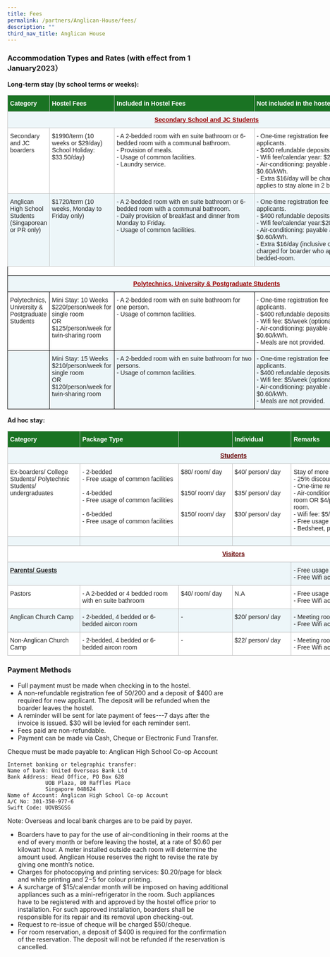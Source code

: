 ```yaml
---
title: Fees
permalink: /partners/Anglican-House/fees/
description: ""
third_nav_title: Anglican House
---
```

### **Accommodation Types and Rates (with effect from 1 January2023）**  
  
**Long-term stay (by school terms or weeks):**

<table style="border-collapse:collapse;border-spacing:0;table-layout: fixed; width: 904px" class="tg"><colgroup><col style="width: 95.003906px"><col style="width: 147.003906px"><col style="width: 318.003906px"><col style="width: 344.003906px"></colgroup><thead><tr><th style="background-color:#1A7323;border-color:#c0c0c0;border-style:solid;border-width:1px;color:#FFF;font-family:Arial, sans-serif;font-size:14px;font-weight:bold;overflow:hidden;padding:10px 5px;text-align:left;vertical-align:top;word-break:normal"><span style="font-weight:bold;color:#FFF;background-color:#1A7323">Category</span></th><th style="background-color:#1A7323;border-color:#c0c0c0;border-style:solid;border-width:1px;color:#FFF;font-family:Arial, sans-serif;font-size:14px;font-weight:bold;overflow:hidden;padding:10px 5px;text-align:left;vertical-align:top;word-break:normal"><span style="font-weight:bold;color:#FFF;background-color:#1A7323">Hostel Fees</span></th><th style="background-color:#1A7323;border-color:#c0c0c0;border-style:solid;border-width:1px;color:#FFF;font-family:Arial, sans-serif;font-size:14px;font-weight:bold;overflow:hidden;padding:10px 5px;text-align:left;vertical-align:top;word-break:normal"><span style="font-weight:bold;color:#FFF;background-color:#1A7323">Included in Hostel Fees</span></th><th style="background-color:#1A7323;border-color:#c0c0c0;border-style:solid;border-width:1px;color:#FFF;font-family:Arial, sans-serif;font-size:14px;font-weight:bold;overflow:hidden;padding:10px 5px;text-align:left;vertical-align:top;word-break:normal"><span style="font-weight:bold;color:#FFF;background-color:#1A7323">Not included in the hostel fees</span></th></tr></thead><tbody><tr><td style="background-color:#EDF6F9;border-color:#c0c0c0;border-style:solid;border-width:1px;color:#900;font-family:Arial, sans-serif;font-size:14px;font-weight:bold;overflow:hidden;padding:10px 5px;text-align:center;text-decoration:underline;vertical-align:top;word-break:normal" colspan="4">Secondary School and JC Students<br></td></tr><tr><td style="background-color:#FFF;border-color:#c0c0c0;border-style:solid;border-width:1px;color:#222;font-family:Arial, sans-serif;font-size:14px;overflow:hidden;padding:10px 5px;text-align:left;vertical-align:top;word-break:normal"><span style="color:#222;background-color:#FFF">Secondary and JC boarders</span><br></td><td style="background-color:#FFF;border-color:#c0c0c0;border-style:solid;border-width:1px;color:#222;font-family:Arial, sans-serif;font-size:14px;overflow:hidden;padding:10px 5px;text-align:left;vertical-align:top;word-break:normal"><span style="color:#222;background-color:#FFF">$1990/term (10 weeks or $29/day) School Holiday: $33.50/day)</span><br></td><td style="background-color:#FFF;border-color:#c0c0c0;border-style:solid;border-width:1px;color:#222;font-family:Arial, sans-serif;font-size:14px;overflow:hidden;padding:10px 5px;text-align:left;vertical-align:top;word-break:normal"><span style="color:#222;background-color:#FFF">- A 2-bedded room with en suite bathroom or 6-bedded room with a communal bathroom.</span><br><span style="color:#222;background-color:#FFF">- Provision of meals.</span><br><span style="color:#222;background-color:#FFF">- Usage of common facilities.</span><br><span style="color:#222;background-color:#FFF">- Laundry service.</span><br></td><td style="background-color:#FFF;border-color:#c0c0c0;border-style:solid;border-width:1px;color:#222;font-family:Arial, sans-serif;font-size:14px;overflow:hidden;padding:10px 5px;text-align:left;vertical-align:top;word-break:normal"><span style="color:#222;background-color:#FFF">- One-time registration fee of $200/person for new applicants.</span><br><span style="color:#222;background-color:#FFF">- $400 refundable deposits.</span><br><span style="color:#222;background-color:#FFF">- Wifi fee/calendar year: $200.</span><br><span style="color:#222;background-color:#FFF">- Air-conditioning: payable according to usage at $0.60/kWh.</span><br><span style="color:#222;background-color:#FFF">- Extra $16/day will be charged for boarder who applies to stay alone in 2 bedded-room.</span></td></tr><tr><td style="background-color:#EDF6F9;border-color:#c0c0c0;border-style:solid;border-width:1px;color:#222;font-family:Arial, sans-serif;font-size:14px;overflow:hidden;padding:10px 5px;text-align:left;vertical-align:top;word-break:normal"><span style="color:#222;background-color:#EDF6F9">Anglican High School Students (Singaporean or PR only) </span></td><td style="background-color:#EDF6F9;border-color:#c0c0c0;border-style:solid;border-width:1px;color:#222;font-family:Arial, sans-serif;font-size:14px;overflow:hidden;padding:10px 5px;text-align:left;vertical-align:top;word-break:normal"><span style="color:#222;background-color:#EDF6F9">$1720/term (10 weeks, Monday to Friday only)</span></td><td style="background-color:#EDF6F9;border-color:#c0c0c0;border-style:solid;border-width:1px;color:#222;font-family:Arial, sans-serif;font-size:14px;overflow:hidden;padding:10px 5px;text-align:left;vertical-align:top;word-break:normal"><span style="color:#222;background-color:#EDF6F9">- A 2-bedded room with en suite bathroom or 6-bedded room with a communal bathroom.</span><br><span style="color:#222;background-color:#EDF6F9">- Daily provision of breakfast and dinner from Monday to Friday.</span><br><span style="color:#222;background-color:#EDF6F9">- Usage of common facilities.</span><br></td><td style="background-color:#EDF6F9;border-color:#c0c0c0;border-style:solid;border-width:1px;color:#222;font-family:Arial, sans-serif;font-size:14px;overflow:hidden;padding:10px 5px;text-align:left;vertical-align:top;word-break:normal"><span style="color:#222;background-color:#EDF6F9">- One-time registration fee of $200/person for new applicants.</span><br><span style="color:#222;background-color:#EDF6F9">- $400 refundable deposits.</span><br><span style="color:#222;background-color:#EDF6F9">- Wifi fee/calendar year:$200.</span><br><span style="color:#222;background-color:#EDF6F9">- Air-conditioning: payable according to usage at $0.60/kWh.</span><br><span style="color:#222;background-color:#EDF6F9">- Extra $16/day (inclusive of Sat and Sun) will be charged for boarder who applies to stay alone in 2 bedded-room.</span></td></tr><tr><td style="background-color:#FFF;border-color:black;border-style:solid;border-width:1px;color:#222;font-family:Arial, sans-serif;font-size:14px;overflow:hidden;padding:10px 5px;text-align:center;vertical-align:top;word-break:normal" colspan="4"></td></tr><tr><td style="background-color:#EDF6F9;border-color:black;border-style:solid;border-width:1px;color:#900;font-family:Arial, sans-serif;font-size:14px;font-weight:bold;overflow:hidden;padding:10px 5px;text-align:center;text-decoration:underline;vertical-align:top;word-break:normal" colspan="4">Polytechnics, University &amp; Postgraduate Students</td></tr><tr><td style="background-color:#FFF;border-color:black;border-style:solid;border-width:1px;color:#222;font-family:Arial, sans-serif;font-size:14px;overflow:hidden;padding:10px 5px;text-align:left;vertical-align:top;word-break:normal"><span style="color:#222;background-color:#FFF">Polytechnics, University &amp; Postgraduate Students </span></td><td style="background-color:#FFF;border-color:black;border-style:solid;border-width:1px;color:#222;font-family:Arial, sans-serif;font-size:14px;overflow:hidden;padding:10px 5px;text-align:left;vertical-align:top;word-break:normal"><span style="color:#222;background-color:#FFF"> Mini Stay: 10 Weeks $220/person/week for single room</span><br><span style="color:#222;background-color:#FFF">OR</span><br><span style="color:#222;background-color:#FFF">$125/person/week for twin-sharing room</span><br></td><td style="background-color:#FFF;border-color:black;border-style:solid;border-width:1px;color:#222;font-family:Arial, sans-serif;font-size:14px;overflow:hidden;padding:10px 5px;text-align:left;vertical-align:top;word-break:normal"><span style="color:#222;background-color:#FFF"> - A 2-bedded room with en suite bathroom for one person.</span><br><span style="color:#222;background-color:#FFF">- Usage of common facilities.</span><br></td><td style="background-color:#FFF;border-color:black;border-style:solid;border-width:1px;color:#222;font-family:Arial, sans-serif;font-size:14px;overflow:hidden;padding:10px 5px;text-align:left;vertical-align:top;word-break:normal"><span style="color:#222;background-color:#FFF">- One-time registration fee of $50/person for new applicants.</span><br><span style="color:#222;background-color:#FFF">- $400 refundable deposits.</span><br><span style="color:#222;background-color:#FFF">- Wifi fee: $5/week (optional).</span><br><span style="color:#222;background-color:#FFF">- Air-conditioning: payable according to usage at $0.60/kWh.</span><br><span style="color:#222;background-color:#FFF">- Meals are not provided.</span></td></tr><tr><td style="background-color:#EDF6F9;border-color:black;border-style:solid;border-width:1px;color:#222;font-family:Arial, sans-serif;font-size:14px;overflow:hidden;padding:10px 5px;text-align:left;vertical-align:top;word-break:normal"><span style="color:#222;background-color:#EDF6F9"> </span></td><td style="background-color:#EDF6F9;border-color:black;border-style:solid;border-width:1px;color:#222;font-family:Arial, sans-serif;font-size:14px;overflow:hidden;padding:10px 5px;text-align:left;vertical-align:top;word-break:normal"><span style="color:#222;background-color:#EDF6F9">Mini Stay: 15 Weeks $210/person/week for single room</span><br><span style="color:#222;background-color:#EDF6F9">OR</span><br><span style="color:#222;background-color:#EDF6F9">$120/person/week for twin-sharing room</span><br></td><td style="background-color:#EDF6F9;border-color:black;border-style:solid;border-width:1px;color:#222;font-family:Arial, sans-serif;font-size:14px;overflow:hidden;padding:10px 5px;text-align:left;vertical-align:top;word-break:normal"><span style="color:#222;background-color:#EDF6F9">- A 2-bedded room with en suite bathroom for two persons.</span><br><span style="color:#222;background-color:#EDF6F9">- Usage of common facilities.</span><br></td><td style="background-color:#EDF6F9;border-color:black;border-style:solid;border-width:1px;color:#222;font-family:Arial, sans-serif;font-size:14px;overflow:hidden;padding:10px 5px;text-align:left;vertical-align:top;word-break:normal"><span style="color:#222;background-color:#EDF6F9">- One-time registration fee of $50/person for new applicants.</span><br><span style="color:#222;background-color:#EDF6F9">- $400 refundable deposits.</span><br><span style="color:#222;background-color:#EDF6F9">- Wifi fee: $5/week (optional).</span><br><span style="color:#222;background-color:#EDF6F9">- Air-conditioning: payable according to usage at $0.60/kWh.</span><br><span style="color:#222;background-color:#EDF6F9">- Meals are not provided.</span></td></tr></tbody></table>

**Ad hoc stay:**

<table style="border-collapse:collapse;border-spacing:0;table-layout: fixed; width: 1026px" class="tg"><colgroup><col style="width: 164.003906px"><col style="width: 224.003906px"><col style="width: 122.003906px"><col style="width: 134.003906px"><col style="width: 382.003906px"></colgroup><thead><tr><th style="background-color:#1A7323;border-color:#c0c0c0;border-style:solid;border-width:1px;color:#FFF;font-family:Arial, sans-serif;font-size:14px;font-weight:bold;overflow:hidden;padding:10px 5px;text-align:left;vertical-align:top;word-break:normal"><span style="font-weight:bold;color:#FFF;background-color:#1A7323">Category</span></th><th style="background-color:#1A7323;border-color:#c0c0c0;border-style:solid;border-width:1px;color:#FFF;font-family:Arial, sans-serif;font-size:14px;font-weight:bold;overflow:hidden;padding:10px 5px;text-align:left;vertical-align:top;word-break:normal"><span style="font-weight:bold;color:#FFF;background-color:#1A7323">Package Type</span></th><th style="background-color:#1A7323;border-color:#c0c0c0;border-style:solid;border-width:1px;color:#FFF;font-family:Arial, sans-serif;font-size:14px;font-weight:bold;overflow:hidden;padding:10px 5px;text-align:left;vertical-align:top;word-break:normal"></th><th style="background-color:#1A7323;border-color:#c0c0c0;border-style:solid;border-width:1px;color:#FFF;font-family:Arial, sans-serif;font-size:14px;font-weight:bold;overflow:hidden;padding:10px 5px;text-align:left;vertical-align:top;word-break:normal"><span style="font-weight:bold;color:#FFF;background-color:#1A7323">Individual</span></th><th style="background-color:#1A7323;border-color:#c0c0c0;border-style:solid;border-width:1px;color:#FFF;font-family:Arial, sans-serif;font-size:14px;font-weight:bold;overflow:hidden;padding:10px 5px;text-align:left;vertical-align:top;word-break:normal"><span style="font-weight:bold;color:#FFF;background-color:#1A7323">Remarks</span></th></tr></thead><tbody><tr><td style="background-color:#EDF6F9;border-color:#c0c0c0;border-style:solid;border-width:1px;color:#600;font-family:Arial, sans-serif;font-size:14px;font-weight:bold;overflow:hidden;padding:10px 5px;text-align:center;text-decoration:underline;vertical-align:top;word-break:normal" colspan="5">Students</td></tr><tr><td style="background-color:#FFF;border-color:#c0c0c0;border-style:solid;border-width:1px;color:#222;font-family:Arial, sans-serif;font-size:14px;overflow:hidden;padding:10px 5px;text-align:left;vertical-align:top;word-break:normal"><span style="color:#222;background-color:#FFF">Ex-boarders/ College Students/ Polytechnic Students/ undergraduates</span><br></td><td style="background-color:#FFF;border-color:#c0c0c0;border-style:solid;border-width:1px;color:#222;font-family:Arial, sans-serif;font-size:14px;overflow:hidden;padding:10px 5px;text-align:left;vertical-align:top;word-break:normal"><span style="color:#222;background-color:#FFF">- 2-bedded</span><br><span style="color:#222;background-color:#FFF">- Free usage of common facilities</span><br><br><span style="color:#222;background-color:#FFF">- 4-bedded</span><br><span style="color:#222;background-color:#FFF">- Free usage of common facilities</span><br><br><span style="color:#222;background-color:#FFF">- 6-bedded</span><br><span style="color:#222;background-color:#FFF">- Free usage of common facilities</span><br></td><td style="background-color:#FFF;border-color:#c0c0c0;border-style:solid;border-width:1px;color:#222;font-family:Arial, sans-serif;font-size:14px;overflow:hidden;padding:10px 5px;text-align:left;vertical-align:top;word-break:normal"><span style="color:#222;background-color:#FFF">$80/ room/ day</span><br><br><br><span style="color:#222;background-color:#FFF">$150/ room/ day</span><br><br><br><span style="color:#222;background-color:#FFF">$150/ room/ day</span><br></td><td style="background-color:#FFF;border-color:#c0c0c0;border-style:solid;border-width:1px;color:#222;font-family:Arial, sans-serif;font-size:14px;overflow:hidden;padding:10px 5px;text-align:left;vertical-align:top;word-break:normal"><span style="color:#222;background-color:#FFF">$40/ person/ day</span><br><br><br><span style="color:#222;background-color:#FFF">$35/ person/ day</span><br><br><br><span style="color:#222;background-color:#FFF">$30/ person/ day</span><br><br></td><td style="background-color:#FFF;border-color:#c0c0c0;border-style:solid;border-width:1px;color:#222;font-family:Arial, sans-serif;font-size:14px;overflow:hidden;padding:10px 5px;text-align:left;vertical-align:top;word-break:normal"><span style="color:#222;background-color:#FFF">Stay of more than 2 weeks:</span><br><span style="color:#222;background-color:#FFF">- 25% discount of total accommodation fees is given.</span><br><span style="color:#222;background-color:#FFF">- One-time registration fees of $50/ person.</span><br><span style="color:#222;background-color:#FFF">- Air-conditioning (optional): $6/person/day in 2-bedded room OR $4/person/day in 4-bedded room or 6-bedded room.</span><br><span style="color:#222;background-color:#FFF">- Wifi fee: $5/week (1-7 days).</span><br><span style="color:#222;background-color:#FFF">- Free usage of washing machine.</span><br><span style="color:#222;background-color:#FFF">- Bedsheet, pillowcase and blanket are provided.</span></td></tr><tr><td style="background-color:#EDF6F9;border-color:#c0c0c0;border-style:solid;border-width:1px;color:#222;font-family:Arial, sans-serif;font-size:14px;overflow:hidden;padding:10px 5px;text-align:left;vertical-align:top;word-break:normal"><span style="color:#222;background-color:#EDF6F9"> </span></td><td style="background-color:#EDF6F9;border-color:#c0c0c0;border-style:solid;border-width:1px;color:#222;font-family:Arial, sans-serif;font-size:14px;overflow:hidden;padding:10px 5px;text-align:left;vertical-align:top;word-break:normal"><span style="color:#222;background-color:#EDF6F9"> </span></td><td style="background-color:#EDF6F9;border-color:#c0c0c0;border-style:solid;border-width:1px;color:#222;font-family:Arial, sans-serif;font-size:14px;overflow:hidden;padding:10px 5px;text-align:left;vertical-align:top;word-break:normal"><span style="color:#222;background-color:#EDF6F9"> </span></td><td style="background-color:#EDF6F9;border-color:#c0c0c0;border-style:solid;border-width:1px;color:#222;font-family:Arial, sans-serif;font-size:14px;overflow:hidden;padding:10px 5px;text-align:left;vertical-align:top;word-break:normal"><span style="color:#222;background-color:#EDF6F9"> </span></td><td style="background-color:#EDF6F9;border-color:#c0c0c0;border-style:solid;border-width:1px;color:#222;font-family:Arial, sans-serif;font-size:14px;overflow:hidden;padding:10px 5px;text-align:left;vertical-align:top;word-break:normal"><span style="color:#222;background-color:#EDF6F9"> </span></td></tr><tr><td style="background-color:#FFF;border-color:#c0c0c0;border-style:solid;border-width:1px;color:#600;font-family:Arial, sans-serif;font-size:14px;font-weight:bold;overflow:hidden;padding:10px 5px;text-align:center;text-decoration:underline;vertical-align:top;word-break:normal" colspan="5">Visitors</td></tr><tr><td style="background-color:#EDF6F9;border-color:#c0c0c0;border-style:solid;border-width:1px;color:#222;font-family:Arial, sans-serif;font-size:14px;font-weight:bold;overflow:hidden;padding:10px 5px;text-align:left;text-decoration:underline;vertical-align:top;word-break:normal" colspan="4"><span style="color:#222;background-color:#EDF6F9">Parents/ Guests</span><br></td><td style="background-color:#EDF6F9;border-color:#c0c0c0;border-style:solid;border-width:1px;color:#222;font-family:Arial, sans-serif;font-size:14px;overflow:hidden;padding:10px 5px;text-align:left;vertical-align:top;word-break:normal"><span style="color:#222;background-color:#EDF6F9">- Free usage of air-conditioning.</span><br><span style="color:#222;background-color:#EDF6F9">- Free Wifi access.</span></td></tr><tr><td style="background-color:#FFF;border-color:#c0c0c0;border-style:solid;border-width:1px;color:#222;font-family:Arial, sans-serif;font-size:14px;overflow:hidden;padding:10px 5px;text-align:left;vertical-align:top;word-break:normal"><span style="color:#222;background-color:#FFF">Pastors </span></td><td style="background-color:#FFF;border-color:#c0c0c0;border-style:solid;border-width:1px;color:#222;font-family:Arial, sans-serif;font-size:14px;overflow:hidden;padding:10px 5px;text-align:left;vertical-align:top;word-break:normal"><span style="color:#222;background-color:#FFF">- A 2-bedded or 4 bedded room with en suite bathroom</span></td><td style="background-color:#FFF;border-color:#c0c0c0;border-style:solid;border-width:1px;color:#222;font-family:Arial, sans-serif;font-size:14px;overflow:hidden;padding:10px 5px;text-align:left;vertical-align:top;word-break:normal"><span style="color:#222;background-color:#FFF">$40/ room/ day</span></td><td style="background-color:#FFF;border-color:#c0c0c0;border-style:solid;border-width:1px;color:#222;font-family:Arial, sans-serif;font-size:14px;overflow:hidden;padding:10px 5px;text-align:left;vertical-align:top;word-break:normal"><span style="color:#222;background-color:#FFF">N.A </span></td><td style="background-color:#FFF;border-color:#c0c0c0;border-style:solid;border-width:1px;color:#222;font-family:Arial, sans-serif;font-size:14px;overflow:hidden;padding:10px 5px;text-align:left;vertical-align:top;word-break:normal"><span style="color:#222;background-color:#FFF">- Free usage of air-conditioning.</span><br><span style="color:#222;background-color:#FFF">- Free Wifi access.</span></td></tr><tr><td style="background-color:#EDF6F9;border-color:#c0c0c0;border-style:solid;border-width:1px;color:#222;font-family:Arial, sans-serif;font-size:14px;overflow:hidden;padding:10px 5px;text-align:left;vertical-align:top;word-break:normal"><span style="color:#222;background-color:#EDF6F9">Anglican Church Camp </span></td><td style="background-color:#EDF6F9;border-color:#c0c0c0;border-style:solid;border-width:1px;color:#222;font-family:Arial, sans-serif;font-size:14px;overflow:hidden;padding:10px 5px;text-align:left;vertical-align:top;word-break:normal"><span style="color:#222;background-color:#EDF6F9">- 2-bedded, 4 bedded or 6-bedded aircon room </span></td><td style="background-color:#EDF6F9;border-color:#c0c0c0;border-style:solid;border-width:1px;color:#222;font-family:Arial, sans-serif;font-size:14px;overflow:hidden;padding:10px 5px;text-align:left;vertical-align:top;word-break:normal"><span style="color:#222;background-color:#EDF6F9">-</span></td><td style="background-color:#EDF6F9;border-color:#c0c0c0;border-style:solid;border-width:1px;color:#222;font-family:Arial, sans-serif;font-size:14px;overflow:hidden;padding:10px 5px;text-align:left;vertical-align:top;word-break:normal"><span style="color:#222;background-color:#EDF6F9">$20/ person/ day</span><br></td><td style="background-color:#EDF6F9;border-color:#c0c0c0;border-style:solid;border-width:1px;color:#222;font-family:Arial, sans-serif;font-size:14px;overflow:hidden;padding:10px 5px;text-align:left;vertical-align:top;word-break:normal"><span style="color:#222;background-color:#EDF6F9">- Meeting room for 40 persons: $10/hour.</span><br><span style="color:#222;background-color:#EDF6F9">- Free Wifi access.</span></td></tr><tr><td style="background-color:#FFF;border-color:#c0c0c0;border-style:solid;border-width:1px;color:#222;font-family:Arial, sans-serif;font-size:14px;overflow:hidden;padding:10px 5px;text-align:left;vertical-align:top;word-break:normal"><span style="color:#222;background-color:#FFF">Non-Anglican Church Camp </span></td><td style="background-color:#FFF;border-color:#c0c0c0;border-style:solid;border-width:1px;color:#222;font-family:Arial, sans-serif;font-size:14px;overflow:hidden;padding:10px 5px;text-align:left;vertical-align:top;word-break:normal"><span style="color:#222;background-color:#FFF">- 2-bedded, 4 bedded or 6-bedded aircon room</span></td><td style="background-color:#FFF;border-color:#c0c0c0;border-style:solid;border-width:1px;color:#222;font-family:Arial, sans-serif;font-size:14px;overflow:hidden;padding:10px 5px;text-align:left;vertical-align:top;word-break:normal"><span style="color:#222;background-color:#FFF">-</span></td><td style="background-color:#FFF;border-color:#c0c0c0;border-style:solid;border-width:1px;color:#222;font-family:Arial, sans-serif;font-size:14px;overflow:hidden;padding:10px 5px;text-align:left;vertical-align:top;word-break:normal"><span style="color:#222;background-color:#FFF">$22/ person/ day</span><br></td><td style="background-color:#FFF;border-color:#c0c0c0;border-style:solid;border-width:1px;color:#222;font-family:Arial, sans-serif;font-size:14px;overflow:hidden;padding:10px 5px;text-align:left;vertical-align:top;word-break:normal"><span style="color:#222;background-color:#FFF">- Meeting room for 40 persons: $10/hour.</span><br><span style="color:#222;background-color:#FFF">- Free Wifi access.</span></td></tr></tbody></table>

### Payment Methods

*   Full payment must be made when checking in to the hostel.
*   A non-refundable registration fee of $50/$200 and a deposit of $400 are required for new applicant. The deposit will be refunded when the boarder leaves the hostel.
*   A reminder will be sent for late payment of fees---7 days after the invoice is issued. $30 will be levied for each reminder sent.
*   Fees paid are non-refundable.
*   Payment can be made via Cash, Cheque or Electronic Fund Transfer.

Cheque must be made payable to: Anglican High School Co-op Account

	Internet banking or telegraphic transfer:
	Name of bank: United Overseas Bank Ltd
	Bank Address: Head Office, PO Box 628
				UOB Plaza, 80 Raffles Place
				Singapore 048624
	Name of Account: Anglican High School Co-op Account
	A/C No: 301-350-977-6
	Swift Code: UOVBSGSG
 Note: Overseas and local bank charges are to be paid by payer.

*   Boarders have to pay for the use of air-conditioning in their rooms at the end of every month or before leaving the hostel, at a rate of $0.60 per kilowatt hour. A meter installed outside each room will determine the amount used. Anglican House reserves the right to revise the rate by giving one month’s notice.
*   Charges for photocopying and printing services: $0.20/page for black and white printing and $2-$5 for colour printing.
*   A surcharge of $15/calendar month will be imposed on having additional appliances such as a mini-refrigerator in the room. Such appliances have to be registered with and approved by the hostel office prior to installation. For such approved installation, boarders shall be responsible for its repair and its removal upon checking-out.
*   Request to re-issue of cheque will be charged $50/cheque.
*   For room reservation, a deposit of $400 is required for the confirmation of the reservation. The deposit will not be refunded if the reservation is cancelled.